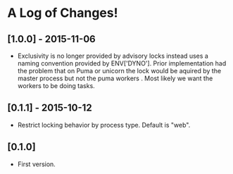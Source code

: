 # A Log of Changes!

## [1.0.0] - 2015-11-06

- Exclusivity is no longer provided by advisory locks instead uses a naming convention
  provided by ENV['DYNO']. Prior implementation had the problem that on Puma or unicorn
  the lock would be aquired by the master process but not the puma workers . Most likely we want
  the workers to be doing tasks.

## [0.1.1] - 2015-10-12

- Restrict locking behavior by process type. Default is "web".

## [0.1.0]

- First version.
